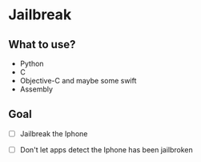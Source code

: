 # Jailbreak

## What to use?
* Python
* C
* Objective-C and maybe some swift
* Assembly


## Goal

- [ ] Jailbreak the Iphone

- [ ] Don't let apps detect the Iphone has been jailbroken
